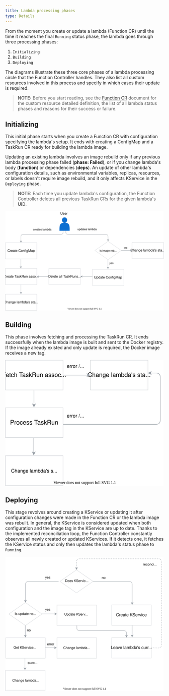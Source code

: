 ```yaml
---
title: Lambda processing phases
type: Details
---
```


From the moment you create or update a lambda (Function CR) until the time it reaches the final `Running` status phase, the lambda goes through three processing phases:

1. `Initializing`
2. `Building`
3. `Deploying`

The diagrams illustrate these three core phases of a lambda processing circle that the Function Controller handles. They also list all custom resources involved in this process and specify in which cases their update is required.

>**NOTE:** Before you start reading, see the [Function CR](#custom-resource-function) document for the custom resource detailed definition, the list of all lambda status phases and reasons for their success or failure.

## Initializing

This initial phase starts when you create a Function CR with configuration specifying the lambda's setup. It ends with creating a ConfigMap and a TaskRun CR ready for building the lambda image.

Updating an existing lambda involves an image rebuild only if any previous lambda processing phase failed (**phase: Failed**), or if you change lambda's body (**function**) or dependencies (**deps**). An update of other lambda's configuration details, such as environmental variables, replicas, resources, or labels doesn't require image rebuild, and it only affects KService in the `Deploying` phase.

> **NOTE:** Each time you update lambda's configuration, the Function Controller deletes all previous TaskRun CRs for the given lambda's **UID**.

![Initializing stage](./assets/initializing.svg)

## Building

This phase involves fetching and processing the TaskRun CR. It ends successfully when the lambda image is built and sent to the Docker registry. If the image already existed and only update is required, the Docker image receives a new tag.

![Building stage](./assets/building.svg)

## Deploying

This stage revolves around creating a KService or updating it after configuration changes were made in the Function CR or the lambda image was rebuilt. In general, the KService is considered updated when both configuration and the image tag in the KService are up to date. Thanks to the implemented reconciliation loop, the Function Controller constantly observes all newly created or updated KServices. If it detects one, it fetches the KService status and only then updates the lambda's status phase to `Running`.

![Deploying stage](./assets/deploying.svg)
